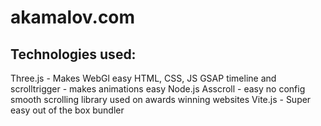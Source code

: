 # akamalov.com

## Technologies used:

Three.js - Makes WebGl easy
HTML, CSS, JS
GSAP timeline and scrolltrigger - makes animations easy
Node.js
Asscroll - easy no config smooth scrolling library used on awards winning websites
Vite.js - Super easy out of the box bundler
